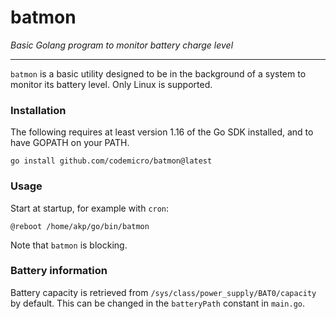 # batmon

*Basic Golang program to monitor battery charge level*

---

`batmon` is a basic utility designed to be in the background of a system to monitor its battery level. Only Linux is supported.

### Installation 

The following requires at least version 1.16 of the Go SDK installed, and to have GOPATH on your PATH.

```
go install github.com/codemicro/batmon@latest
```

### Usage

Start at startup, for example with `cron`:

```
@reboot /home/akp/go/bin/batmon
```

Note that `batmon` is blocking.

### Battery information

Battery capacity is retrieved from `/sys/class/power_supply/BAT0/capacity` by default. This can be changed in the `batteryPath` constant in `main.go`.